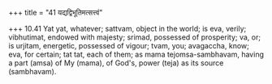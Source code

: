 +++
title = "41 यद्यद्विभूतिमत्सत्त्वं"

+++
10.41 Yat yat, whatever; sattvam, object in the world; is eva, verily;
vibhutimat, endowed with majesty; srimad, possessed of prosperity; va,
or; is urjitam, energetic, possessed of vigour; tvam, you; avagaccha,
know; eva, for certain; tat tat, each of them; as mama
tejomsa-sambhavam, having a part (amsa) of My (mama), of God's, power
(teja) as its source (sambhavam).
